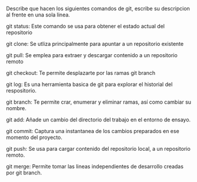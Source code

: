 Describe que hacen los siguientes comandos de git, escribe su descripcion al frente en una sola linea.

git status: Este comando se usa para obtener el estado actual del repositorio

git clone: Se utliza principalmente para apuntar a un repositorio existente

git pull: Se emplea para extraer y descargar contenido a un repositorio remoto 

git checkout: Te permite desplazarte por las ramas git branch

git log: Es una herramienta basica de git para explorar el historial del respositorio.

git branch: Te permite crar, enumerar y eliminar ramas, así como cambiar su nombre.

git add: Añade un cambio del directorio del trabajo en el entorno de ensayo.

git commit: Captura una instantanea de los cambios preparados en ese momento del proyecto.

git push: Se usa para cargar contenido del repositorio local, a un repositorio remoto.

git merge: Permite tomar las lineas independientes de desarrollo creadas por git branch.
